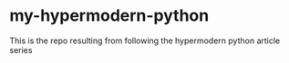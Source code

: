 # my-hypermodern-python

This is the repo resulting from following the hypermodern python article series
